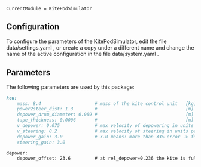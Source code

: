```@meta
CurrentModule = KitePodSimulator
```
## Configuration
To configure the parameters of the KitePodSimulator, edit the file data/settings.yaml , or create
a copy under a different name and change the name of the active configuration in the file data/system.yaml .

## Parameters
The following parameters are used by this package:
```md
kcu:
    mass: 8.4                    # mass of the kite control unit   [kg]
    power2steer_dist: 1.3        #                                 [m]
    depower_drum_diameter: 0.069 #                                 [m]
    tape_thickness: 0.0006       #                                 [m]
    v_depower: 0.075             # max velocity of depowering in units per second (full range: 1 unit)
    v_steering: 0.2              # max velocity of steering in units per second   (full range: 2 units)
    depower_gain: 3.0            # 3.0 means: more than 33% error -> full speed
    steering_gain: 3.0

depower:
    depower_offset: 23.6         # at rel_depower=0.236 the kite is fully powered [%]
```